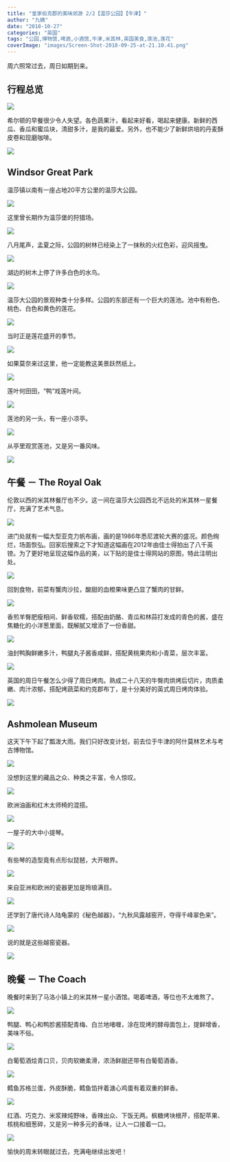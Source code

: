 ```yaml
---
title: "皇家伯克郡的美味郊游 2/2【温莎公园】【牛津】"
author: "九姨"
date: "2018-10-27"
categories: "英国"
tags: "公园,博物馆,啤酒,小酒馆,牛津,米其林,英国美食,莲池,莲花"
coverImage: "images/Screen-Shot-2018-09-25-at-21.10.41.png"
---
```


周六照常过去，周日如期到来。

## 行程总览

![](images/Screen-Shot-2018-09-25-at-15.37.02.png)

希尔顿的早餐很少令人失望。各色蔬果汁，看起来好看，喝起来健康。新鲜的西瓜、香瓜和蜜瓜块，清甜多汁，是我的最爱。另外，也不能少了新鲜烘培的丹麦酥皮卷和现磨咖啡。

![](images/20180827_091741.jpg)

## Windsor Great Park

温莎镇以南有一座占地20平方公里的温莎大公园。

![](images/20180827_134001.jpg)

这里曾长期作为温莎堡的狩猎场。

![](images/20180827_135624-e1537907043860.jpg)

八月尾声，孟夏之际，公园的树林已经染上了一抹秋的火红色彩，迎风摇曳。

![](images/20180827_132101.jpg)

湖边的树木上停了许多白色的水鸟。

![](images/20180827_125832-e1537906891491.jpg)

温莎大公园的景观种类十分多样。公园的东部还有一个巨大的莲池。池中有粉色、桃色、白色和黄色的莲花。

![](images/P1040518.jpg)

当时正是莲花盛开的季节。

![](images/20180827_143532.jpg)

如果莫奈来过这里，他一定能教这美景跃然纸上。

![](images/P1040513.jpg)

莲叶何田田，“鸭”戏莲叶间。

![](images/P1040538.jpg)

莲池的另一头，有一座小凉亭。

![](images/P1040539.jpg)

从亭里观赏莲池，又是另一番风味。

![](images/Screen-Shot-2018-09-25-at-21.10.41.png)

## 午餐 － The Royal Oak

伦敦以西的米其林餐厅也不少。这一间在温莎大公园西北不远处的米其林一星餐厅，充满了艺术气息。

![](images/20180826_121057.jpg)

进门处就有一幅大型亚克力帆布画，画的是1986年悉尼渡轮大赛的盛况。颜色绚烂，场面恢弘。回家后搜索之下才知道这幅画在2012年由佳士得拍出了八千英镑。为了更好地呈现这幅作品的美，以下贴的是佳士得网站的原图，特此注明出处。

![](images/2012_CSK_04079_0176_000robert_marchant_the_great_ferry_boat_race_as_witnessed_from_milsons_po.jpg)

回到食物，前菜有蟹肉沙拉，酸甜的血橙果味更凸显了蟹肉的甘鲜。

![](images/20180826_122649.jpg)

香煎羊臀肥瘦相间、鲜香软糯，搭配由奶酪、青瓜和林蒜打发成的青色的酱，盛在焦糖化的小洋葱里面，既解腻又增添了一份香甜。

![](images/20180826_122704.jpg)

油封鸭胸鲜嫩多汁，鸭腿丸子酱香咸鲜，搭配黄桃果肉和小青菜，层次丰富。

![](images/20180826_125039.jpg)

英国的周日午餐怎么少得了周日烤肉。熟成二十八天的牛臀肉烘烤后切片，肉质柔嫩、肉汁浓郁，搭配烤蔬菜和约克郡布丁，是十分美好的英式周日烤肉体验。

![](images/20180826_125051.jpg)

## Ashmolean Museum

这天下午下起了瓢泼大雨。我们只好改变计划，前去位于牛津的阿什莫林艺术与考古博物馆。

![](images/20180826_155442-e1537906666136.jpg)

没想到这里的藏品之众、种类之丰富，令人惊叹。

![](images/20180826_164159.jpg)

欧洲油画和红木太师椅的混搭。

![](images/20180826_165840-e1537906713688.jpg)

一屋子的大中小提琴。

![](images/20180826_165344.jpg)

有些琴的造型竟有点形似琵琶，大开眼界。

![](images/20180826_165414.jpg)

来自亚洲和欧洲的瓷器更加是玲琅满目。

![](images/20180826_165108.jpg)

还学到了唐代诗人陆龟蒙的《秘色越器》，“九秋风露越窑开，夺得千峰翠色来”。

![](images/20180826_160121-e1537906691794.jpg)

说的就是这些越窑瓷器。

![](images/20180826_160159.jpg)

## 晚餐 － The Coach

晚餐时来到了马洛小镇上的米其林一星小酒馆。喝着啤酒，等位也不太难熬了。

![](images/20180826_184031.jpg)

鸭腿、鸭心和鸭胗酱搭配青梅、白兰地啫喱，涂在现烤的酵母面包上，提鲜增香，美味不俗。

![](images/20180826_193408-e1537906735317.jpg)

白葡萄酒烩青口贝，贝肉软嫩柔滑，浓汤鲜甜还带有白葡萄酒香。

![](images/20180826_193800-e1537906758713.jpg)

鳕鱼苏格兰蛋，外皮酥脆，鳕鱼馅拌着溏心鸡蛋有着双重的鲜香。

![](images/20180826_194527-e1537906800631.jpg)

红酒、巧克力、米浆辣炖野味，香辣出众、下饭无两。枫糖烤块根芹，搭配苹果、核桃和细葱碎，又是另一种多元的香味，让人一口接着一口。

![](images/20180826_195127.jpg)

愉快的周末转眼就过去，充满电继续出发吧！
